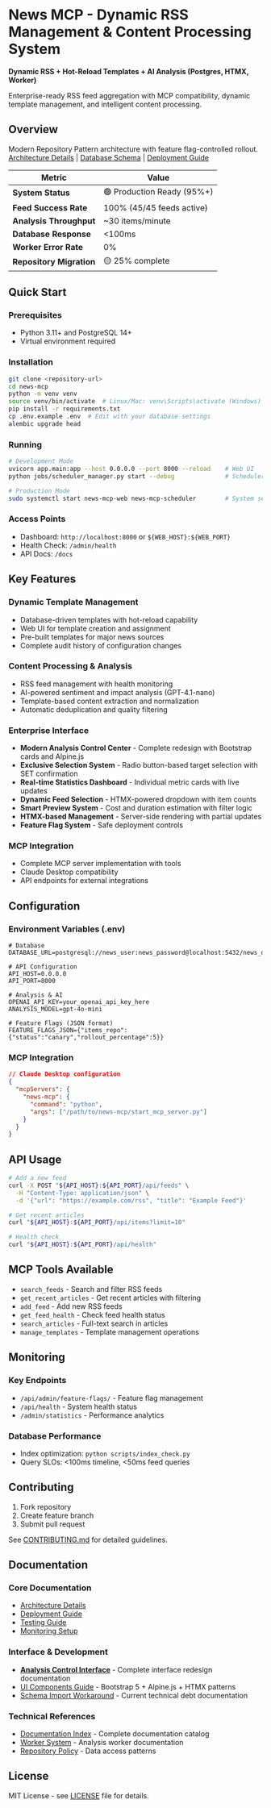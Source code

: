 # News MCP - Dynamic RSS Management & Content Processing System

**Dynamic RSS + Hot-Reload Templates + AI Analysis (Postgres, HTMX, Worker)**

Enterprise-ready RSS feed aggregation with MCP compatibility, dynamic template management, and intelligent content processing.

## Overview

Modern Repository Pattern architecture with feature flag-controlled rollout. [Architecture Details](./DATA_ARCHITECTURE.md) | [Database Schema](./ERD_DIAGRAM.md) | [Deployment Guide](./DEPLOYMENT.md)

| Metric | Value |
|--------|-------|
| **System Status** | 🟢 Production Ready (95%+) |
| **Feed Success Rate** | 100% (45/45 feeds active) |
| **Analysis Throughput** | ~30 items/minute |
| **Database Response** | <100ms |
| **Worker Error Rate** | 0% |
| **Repository Migration** | 🟡 25% complete |

## Quick Start

### Prerequisites
- Python 3.11+ and PostgreSQL 14+
- Virtual environment required

### Installation
```bash
git clone <repository-url>
cd news-mcp
python -m venv venv
source venv/bin/activate  # Linux/Mac: venv\Scripts\activate (Windows)
pip install -r requirements.txt
cp .env.example .env  # Edit with your database settings
alembic upgrade head
```

### Running
```bash
# Development Mode
uvicorn app.main:app --host 0.0.0.0 --port 8000 --reload    # Web UI
python jobs/scheduler_manager.py start --debug              # Scheduler

# Production Mode
sudo systemctl start news-mcp-web news-mcp-scheduler        # System services
```

### Access Points
- Dashboard: `http://localhost:8000` or `${WEB_HOST}:${WEB_PORT}`
- Health Check: `/admin/health`
- API Docs: `/docs`

## Key Features

### Dynamic Template Management
- Database-driven templates with hot-reload capability
- Web UI for template creation and assignment
- Pre-built templates for major news sources
- Complete audit history of configuration changes

### Content Processing & Analysis
- RSS feed management with health monitoring
- AI-powered sentiment and impact analysis (GPT-4.1-nano)
- Template-based content extraction and normalization
- Automatic deduplication and quality filtering

### Enterprise Interface
- **Modern Analysis Control Center** - Complete redesign with Bootstrap cards and Alpine.js
- **Exclusive Selection System** - Radio button-based target selection with SET confirmation
- **Real-time Statistics Dashboard** - Individual metric cards with live updates
- **Dynamic Feed Selection** - HTMX-powered dropdown with item counts
- **Smart Preview System** - Cost and duration estimation with filter logic
- **HTMX-based Management** - Server-side rendering with partial updates
- **Feature Flag System** - Safe deployment controls

### MCP Integration
- Complete MCP server implementation with tools
- Claude Desktop compatibility
- API endpoints for external integrations

## Configuration

### Environment Variables (.env)
```env
# Database
DATABASE_URL=postgresql://news_user:news_password@localhost:5432/news_db

# API Configuration
API_HOST=0.0.0.0
API_PORT=8000

# Analysis & AI
OPENAI_API_KEY=your_openai_api_key_here
ANALYSIS_MODEL=gpt-4o-mini

# Feature Flags (JSON format)
FEATURE_FLAGS_JSON={"items_repo":{"status":"canary","rollout_percentage":5}}
```

### MCP Integration
```json
// Claude Desktop configuration
{
  "mcpServers": {
    "news-mcp": {
      "command": "python",
      "args": ["/path/to/news-mcp/start_mcp_server.py"]
    }
  }
}
```

## API Usage

```bash
# Add a new feed
curl -X POST "${API_HOST}:${API_PORT}/api/feeds" \
  -H "Content-Type: application/json" \
  -d '{"url": "https://example.com/rss", "title": "Example Feed"}'

# Get recent articles
curl "${API_HOST}:${API_PORT}/api/items?limit=10"

# Health check
curl "${API_HOST}:${API_PORT}/api/health"
```

## MCP Tools Available

- `search_feeds` - Search and filter RSS feeds
- `get_recent_articles` - Get recent articles with filtering
- `add_feed` - Add new RSS feeds
- `get_feed_health` - Check feed health status
- `search_articles` - Full-text search in articles
- `manage_templates` - Template management operations

## Monitoring

### Key Endpoints
- `/api/admin/feature-flags/` - Feature flag management
- `/api/health` - System health status
- `/admin/statistics` - Performance analytics

### Database Performance
- Index optimization: `python scripts/index_check.py`
- Query SLOs: <100ms timeline, <50ms feed queries

## Contributing

1. Fork repository
2. Create feature branch
3. Submit pull request

See [CONTRIBUTING.md](./CONTRIBUTING.md) for detailed guidelines.

## Documentation

### Core Documentation
- [Architecture Details](./DATA_ARCHITECTURE.md)
- [Deployment Guide](./DEPLOYMENT.md)
- [Testing Guide](./TESTING.md)
- [Monitoring Setup](./MONITORING.md)

### Interface & Development
- [**Analysis Control Interface**](./docs/ANALYSIS_CONTROL_INTERFACE.md) - Complete interface redesign documentation
- [UI Components Guide](./docs/UI_COMPONENTS_GUIDE.md) - Bootstrap 5 + Alpine.js + HTMX patterns
- [Schema Import Workaround](./docs/SCHEMA_IMPORT_WORKAROUND.md) - Current technical debt documentation

### Technical References
- [Documentation Index](./docs/README.md) - Complete documentation catalog
- [Worker System](./docs/WORKER_README.md) - Analysis worker documentation
- [Repository Policy](./docs/REPOSITORY_POLICY.md) - Data access patterns

## License

MIT License - see [LICENSE](LICENSE) file for details.